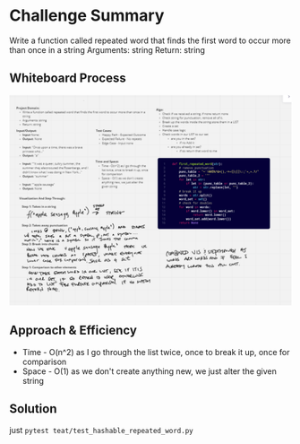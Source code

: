 # Challenge Summary
<!-- Description of the challenge -->
Write a function called repeated word that finds the first word to occur more than once in a string
Arguments: string
Return: string

## Whiteboard Process
<!-- Embedded whiteboard image -->
![whiteboard](whiteboard.png)

## Approach & Efficiency
<!-- What approach did you take? Why? What is the Big O space/time for this approach? -->
- Time - O(n^2) as I go through the list twice, once to break it up, once for comparison
- Space - O(1) as we don't create anything new, we just alter the given string

## Solution
<!-- Show how to run your code, and examples of it in action -->

just `pytest teat/test_hashable_repeated_word.py`
